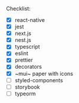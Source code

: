 Checklist:

- [x] react-native
- [x] jest
- [x] next.js
- [x] nest.js
- [x] typescript
- [x] eslint
- [x] prettier
- [x] decorators
- [x] ~mui~ paper with icons
- [ ] styled-components
- [ ] storybook
- [ ] typeorm
